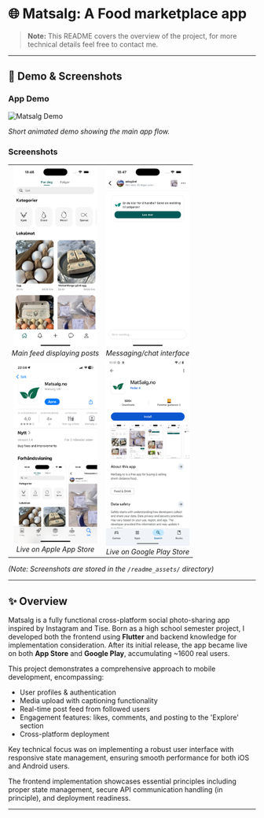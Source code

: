 # 🌐 Matsalg: A Food marketplace app

> **Note:** This README covers the overview of the project, for more technical details feel free to contact me.

---

## 📱 Demo & Screenshots

### App Demo
<img src="readme_assets/app_showcase.gif" alt="Matsalg Demo" width="300"/>
<p><em>Short animated demo showing the main app flow.</em></p>

### Screenshots
<table>
  <tr>
    <td align="center">
      <img src="readme_assets/home.png" alt="Home Screen" width="170"/><br/>
      <em>Main feed displaying posts</em>
    </td>
    <td align="center">
      <img src="readme_assets/chat.png" alt="Chat Screen" width="170"/><br/>
      <em>Messaging/chat interface</em>
    </td>
  </tr>
  <tr>
    <td align="center">
      <img src="readme_assets/app_store.png" alt="App Store" width="170"/><br/>
      <em>Live on Apple App Store</em>
    </td>
    <td align="center">
      <img src="readme_assets/google_play.png" alt="Google Play" width="170"/><br/>
      <em>Live on Google Play Store</em>
    </td>
  </tr>
</table>


*(Note: Screenshots are stored in the `/readme_assets/` directory)* 

--- 

## ✨ Overview

Matsalg is a fully functional cross-platform social photo-sharing app inspired by Instagram and Tise. Born as a high school semester project, I developed both the frontend using **Flutter** and backend knowledge for implementation consideration. After its initial release, the app became live on both **App Store** and **Google Play**, accumulating ~1600 real users.

This project demonstrates a comprehensive approach to mobile development, encompassing:

- User profiles & authentication
- Media upload with captioning functionality 
- Real-time post feed from followed users
- Engagement features: likes, comments, and posting to the 'Explore' section 
- Cross-platform deployment

Key technical focus was on implementing a robust user interface with responsive state management, ensuring smooth performance for both iOS and Android users.

 The frontend implementation showcases essential principles including proper state management, secure API communication handling (in principle), and deployment readiness.

---
